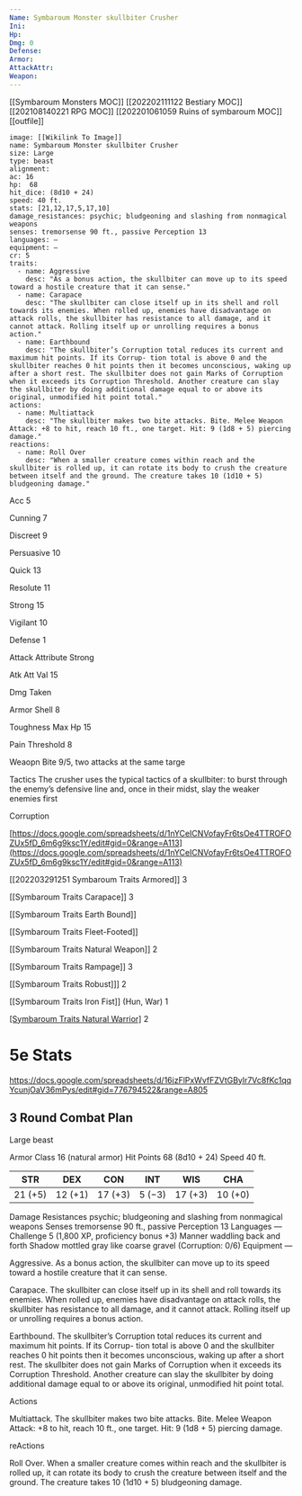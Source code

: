 ```yaml
---
Name: Symbaroum Monster skullbiter Crusher
Ini: 
Hp: 
Dmg: 0
Defense: 
Armor: 
AttackAttr: 
Weapon: 
---
```

[[Symbaroum Monsters MOC]]
[[202202111122 Bestiary MOC]]
[[202108140221 RPG MOC]]
[[202201061059 Ruins of symbaroum MOC]]
[[outfile]]
```statblock
image: [[Wikilink To Image]]
name: Symbaroum Monster skullbiter Crusher
size: Large
type: beast
alignment:
ac: 16
hp:  68
hit_dice: (8d10 + 24)
speed: 40 ft.
stats: [21,12,17,5,17,10]
damage_resistances: psychic; bludgeoning and slashing from nonmagical weapons
senses: tremorsense 90 ft., passive Perception 13
languages: —
equipment: —
cr: 5
traits:
  - name: Aggressive
    desc: "As a bonus action, the skullbiter can move up to its speed toward a hostile creature that it can sense."
  - name: Carapace
    desc: "The skullbiter can close itself up in its shell and roll towards its enemies. When rolled up, enemies have disadvantage on attack rolls, the skullbiter has resistance to all damage, and it cannot attack. Rolling itself up or unrolling requires a bonus action."
  - name: Earthbound
    desc: "The skullbiter’s Corruption total reduces its current and maximum hit points. If its Corrup- tion total is above 0 and the skullbiter reaches 0 hit points then it becomes unconscious, waking up after a short rest. The skullbiter does not gain Marks of Corruption when it exceeds its Corruption Threshold. Another creature can slay the skullbiter by doing additional damage equal to or above its original, unmodified hit point total."
actions:
  - name: Multiattack
    desc: "The skullbiter makes two bite attacks. Bite. Melee Weapon Attack: +8 to hit, reach 10 ft., one target. Hit: 9 (1d8 + 5) piercing damage."
reactions:
  - name: Roll Over
    desc: "When a smaller creature comes within reach and the skullbiter is rolled up, it can rotate its body to crush the creature between itself and the ground. The creature takes 10 (1d10 + 5) bludgeoning damage."
```
Acc 5

Cunning 7

Discreet 9

Persuasive 10

Quick 13

Resolute 11

Strong 15

Vigilant 10

Defense 1

Attack Attribute Strong

Atk Att Val 15

Dmg Taken

Armor Shell 8

Toughness Max Hp 15

Pain Threshold 8

Weaopn Bite 9/5, two attacks at the same targe

Tactics The crusher uses the typical tactics of a skullbiter: to burst through the enemy’s defensive line and, once in their midst, slay the weaker enemies first

Corruption

[https://docs.google.com/spreadsheets/d/1nYCeICNVofayFr6tsOe4TTROFOZUx5fD_6m6g9ksc1Y/edit#gid=0&range=A113](https://docs.google.com/spreadsheets/d/1nYCeICNVofayFr6tsOe4TTROFOZUx5fD_6m6g9ksc1Y/edit#gid=0&range=A113)

[[202203291251 Symbaroum Traits Armored]] 3

[[Symbaroum Traits Carapace]] 3

[[Symbaroum Traits Earth Bound]]

[[Symbaroum Traits Fleet-Footed]]

[[Symbaroum Traits Natural Weapon]] 2

[[Symbaroum Traits Rampage]] 3

[[Symbaroum Traits Robust]]] 2

[[Symbaroum Traits Iron Fist]] (Hun, War) 1

[[Symbaroum Traits Natural Warrior]](War) 2


# 5e Stats 
https://docs.google.com/spreadsheets/d/16jzFlPxWvfFZVtGBylr7Vc8fKc1qqYcunjOaV36mPys/edit#gid=776794522&range=A805
## 3 Round Combat Plan

 
Large beast

Armor Class 16 (natural armor) 
Hit Points 68 (8d10 + 24) 
Speed 40 ft.

 

| STR     | DEX     | CON     | INT    | WIS     | CHA     |
| ------- | ------- | ------- | ------ | ------- | ------- |
| 21 (+5) | 12 (+1) | 17 (+3) | 5 (−3) | 17 (+3) | 10 (+0) | 


 

Damage Resistances psychic; bludgeoning and slashing from nonmagical weapons
Senses tremorsense 90 ft., passive Perception 13
Languages —  
Challenge 5 (1,800 XP, proficiency bonus +3)
Manner waddling back and forth
Shadow mottled gray like coarse gravel (Corruption: 0/6) 
Equipment —

Aggressive. As a bonus action, the skullbiter can move up to its speed toward a hostile creature that it can sense.

Carapace. The skullbiter can close itself up in its shell and roll towards its enemies. When rolled up, enemies have disadvantage on attack rolls, the skullbiter has resistance to all damage, and it cannot attack. Rolling itself up or unrolling requires a bonus action.

Earthbound. The skullbiter’s Corruption total reduces its current and maximum hit points. If its Corrup- tion total is above 0 and the skullbiter reaches 0 hit points then it becomes unconscious, waking up after a short rest. The skullbiter does not gain Marks of Corruption when it exceeds its Corruption Threshold. Another creature can slay the skullbiter by doing additional damage equal to or above its original, unmodified hit point total.

Actions

Multiattack. The skullbiter makes two bite attacks. Bite. Melee Weapon Attack: +8 to hit, reach 10 ft., one target. Hit: 9 (1d8 + 5) piercing damage.

reActions

Roll Over. When a smaller creature comes within reach and the skullbiter is rolled up, it can rotate its body to crush the creature between itself and the ground. The creature takes 10 (1d10 + 5) bludgeoning damage.